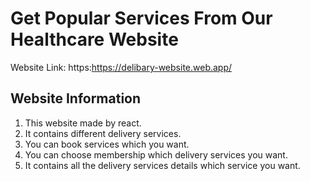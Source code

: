 # Get Popular Services From Our Healthcare Website 

Website Link: https:https://delibary-website.web.app/

## Website Information
1. This website made by react.
2. It contains different delivery services.
3. You can book services which you want.
4. You can choose membership which delivery services you want.
5. It contains all the delivery services details which service you want.
